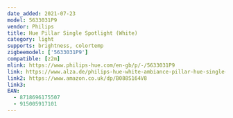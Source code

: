 ```yaml
---
date_added: 2021-07-23
model: 5633031P9
vendor: Philips
title: Hue Pillar Single Spotlight (White)
category: light
supports: brightness, colortemp
zigbeemodel: ['5633031P9']
compatible: [z2m]
mlink: https://www.philips-hue.com/en-gb/p/-/5633031P9
link: https://www.alza.de/philips-hue-white-ambiance-pillar-hue-single-spot-white-1x5w-2-30v-d6164905.htm
link2: https://www.amazon.co.uk/dp/B088S164V8
link3: 
EAN: 
  - 8718696175507
  - 915005917101
---
```

